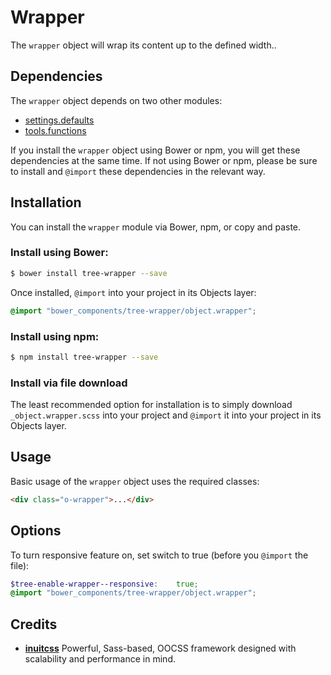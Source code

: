 # Wrapper

The `wrapper` object will wrap its content up to the defined width..

## Dependencies

The `wrapper` object depends on two other modules:

* [settings.defaults](https://github.com/treeframework/settings.defaults)
* [tools.functions](https://github.com/treeframework/tools.functions)

If you install the `wrapper` object using Bower or npm, you will get these 
dependencies at the same time. If not using Bower or npm, please be sure to 
install and `@import` these dependencies in the relevant way.

## Installation

You can install the `wrapper` module via Bower, npm, or copy and paste.

### Install using Bower:

```sh
$ bower install tree-wrapper --save
```

Once installed, `@import` into your project in its Objects layer:

```scss
@import "bower_components/tree-wrapper/object.wrapper";
```

### Install using npm:

```sh
$ npm install tree-wrapper --save
```

### Install via file download

The least recommended option for installation is to simply download
`_object.wrapper.scss` into your project and `@import` it into your project in
its Objects layer.

## Usage

Basic usage of the `wrapper` object uses the required classes:

```html
<div class="o-wrapper">...</div>
```

## Options

To turn responsive feature on, set switch to true (before you `@import` the file):

```scss
$tree-enable-wrapper--responsive:    true;
@import "bower_components/tree-wrapper/object.wrapper";
```

## Credits

* **[inuitcss](https://github.com/inuitcss)** Powerful, Sass-based, OOCSS
framework designed with scalability and performance in mind.
